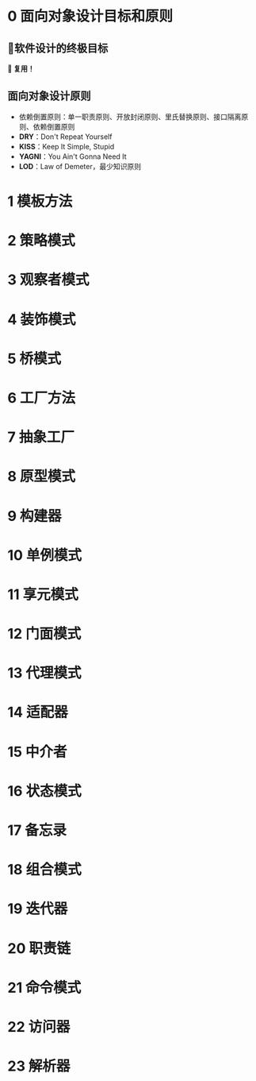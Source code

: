 # 0 面向对象设计目标和原则

## 🎯软件设计的终极目标

**🔁 复用！**

## 面向对象设计原则

- 依赖倒置原则：单一职责原则、开放封闭原则、里氏替换原则、接口隔离原则、依赖倒置原则
- **DRY**：Don't Repeat Yourself
- **KISS**：Keep It Simple, Stupid
- **YAGNI**：You Ain't Gonna Need It
- **LOD**：Law of Demeter，最少知识原则

# 1 模板方法

# 2 策略模式

# 3 观察者模式

# 4 装饰模式

# 5 桥模式

# 6 工厂方法

# 7 抽象工厂

# 8 原型模式

# 9 构建器

# 10 单例模式

# 11 享元模式

# 12 门面模式

# 13 代理模式

# 14 适配器

# 15 中介者

# 16 状态模式

# 17 备忘录

# 18 组合模式

# 19 迭代器

# 20 职责链

# 21 命令模式

# 22 访问器

# 23 解析器